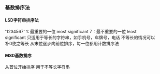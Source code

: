 ### 基数排序法

#### LSD字符串排序法

'1234567'
1: 最重要的一位 most significant
7：最不重要的一位 least significant
只适用于等长的字符串，如手机号，车牌号，电话
不等长的情况可以补0使之等长
从末位逐步向前位排序，每一位都用计数排序法

#### MSD基数排序

从首位开始排序
用于不等长字符串
